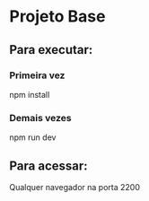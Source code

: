 # Projeto Base

## Para executar:

### Primeira vez
npm install


### Demais vezes
npm run dev

## Para acessar:

Qualquer navegador na porta 2200

